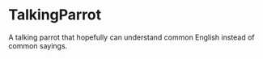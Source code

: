 # TalkingParrot
A talking parrot that hopefully can understand common English instead of common sayings.
